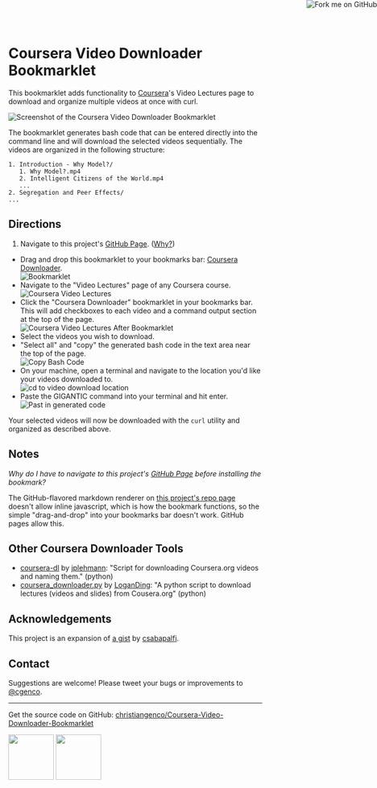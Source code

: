<style>
  img{display:block;}
  .download img{display: inline;}
.done{
  text-decoration: line-through;
}
</style>

<a href="https://github.com/christiangenco/Coursera-Video-Downloader-Bookmarklet"><img style="position: absolute; top: 0; right: 0; border: 0;" src="http://s3.amazonaws.com/github/ribbons/forkme_right_darkblue_121621.png" alt="Fork me on GitHub" /></a>

# Coursera Video Downloader Bookmarklet

This bookmarklet adds functionality to [Coursera](http://coursera.org)'s Video Lectures page to download and organize multiple videos at once with curl.

 ![Screenshot of the Coursera Video Downloader Bookmarklet](https://github.com/christiangenco/Coursera-Video-Downloader-Bookmarklet/raw/master/screenshots/coursera_videos_after_bookmarklet.png)

The bookmarklet generates bash code that can be entered directly into the command line and will download the selected videos sequentially. The videos are organized in the following structure:

    1. Introduction - Why Model?/
       1. Why Model?.mp4
       2. Intelligent Citizens of the World.mp4
       ...
    2. Segregation and Peer Effects/
    ...

## Directions

1. <span id="step1" class="">Navigate to this project's [GitHub Page](http://christiangenco.github.com/Coursera-Video-Downloader-Bookmarklet#step2). ([Why?](#why_github_pages))</span>
* <a name="step2"></a>Drag and drop this bookmarklet to your bookmarks bar: <a href="javascript:((function()%7Bvar%20s%3Ddocument.createElement('script')%3Bs.setAttribute('type'%2C'text%2Fjavascript')%3Bs.setAttribute('charset'%2C'UTF-8')%3Bs.setAttribute('src'%2C%22https%3A%2F%2Fraw.github.com%2Fchristiangenco%2FCoursera-Video-Downloader-Bookmarklet%2Fmaster%2Fcoursera_downloader.js%22)%3Bdocument.documentElement.appendChild(s)%3B%7D)())">Coursera Downloader</a>.
   ![Bookmarklet](https://github.com/christiangenco/Coursera-Video-Downloader-Bookmarklet/raw/master/screenshots/bookmarklet.png)
* Navigate to the "Video Lectures" page of any Coursera course.
  ![Coursera Video Lectures](https://github.com/christiangenco/Coursera-Video-Downloader-Bookmarklet/raw/master/screenshots/coursera_videos_page.png)
* Click the "Coursera Downloader" bookmarklet in your bookmarks bar. This will add checkboxes to each video and a command output section at the top of the page.
  ![Coursera Video Lectures After Bookmarklet](https://github.com/christiangenco/Coursera-Video-Downloader-Bookmarklet/raw/master/screenshots/coursera_videos_after_bookmarklet.png)
* Select the videos you wish to download.
* "Select all" and "copy" the generated bash code in the text area near the top of the page.
  ![Copy Bash Code](https://github.com/christiangenco/Coursera-Video-Downloader-Bookmarklet/raw/master/screenshots/copy_code.png)
* On your machine, open a terminal and navigate to the location you'd like your videos downloaded to.
  ![cd to video download location](https://github.com/christiangenco/Coursera-Video-Downloader-Bookmarklet/raw/master/screenshots/cd_to_folder.png)
* Paste the GIGANTIC command into your terminal and hit enter.
  ![Past in generated code](https://github.com/christiangenco/Coursera-Video-Downloader-Bookmarklet/raw/master/screenshots/terminal.png)

Your selected videos will now be downloaded with the `curl` utility and organized as described above.

## Notes

<a name="why_github_pages"></a>*Why do I have to navigate to this project's [GitHub Page](http://christiangenco.github.com/Coursera-Video-Downloader-Bookmarklet) before installing the bookmark?*

The GitHub-flavored markdown renderer on [this project's repo page](https://github.com/christiangenco/Coursera-Video-Downloader-Bookmarklet) doesn't allow inline javascript, which is how the bookmark functions, so the simple "drag-and-drop" into your bookmarks bar doesn't work. GitHub pages allow this.

## Other Coursera Downloader Tools

* [coursera-dl](https://github.com/jplehmann/coursera) by [jplehmann](https://github.com/jplehmann): "Script for downloading Coursera.org videos and naming them." (python)
* [coursera_downloader.py](https://github.com/LoganDing/Coursera.org-Downloader) by [LoganDing](https://github.com/LoganDing/): "A python script to download lectures (videos and slides) from Cousera.org" (python)

## Acknowledgements

This project is an expansion of [a gist](https://gist.github.com/1989008) by [csabapalfi](https://gist.github.com/csabapalfi).

## Contact

Suggestions are welcome! Please tweet your bugs or improvements to [@cgenco](http://twitter.com/cgenco).

---

Get the source code on GitHub: <a href="https://github.com/christiangenco/Coursera-Video-Downloader-Bookmarklet">christiangenco/Coursera-Video-Downloader-Bookmarklet</a>

<div class="download">
  <a href="https://github.com/christiangenco/Coursera-Video-Downloader-Bookmarklet/zipball/master">
    <img border="0" width="90" src="https://github.com/images/modules/download/zip.png"></a>
  <a href="https://github.com/christiangenco/Coursera-Video-Downloader-Bookmarklet/tarball/master">
    <img border="0" width="90" src="https://github.com/images/modules/download/tar.png"></a>
</div>

<script type="text/javascript">
var e = document.getElementById("step1");
e.setAttribute("class", "done"); //For Most Browsers
e.setAttribute("className", "done"); //For IE; harmless to other browsers.
</script>

<script type="text/javascript">

  var _gaq = _gaq || [];
  _gaq.push(['_setAccount', 'UA-30513002-1']);
  _gaq.push(['_trackPageview']);

  (function() {
    var ga = document.createElement('script'); ga.type = 'text/javascript'; ga.async = true;
    ga.src = ('https:' == document.location.protocol ? 'https://ssl' : 'http://www') + '.google-analytics.com/ga.js';
    var s = document.getElementsByTagName('script')[0]; s.parentNode.insertBefore(ga, s);
  })();

</script>
